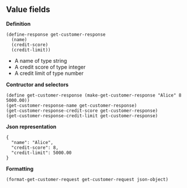 
Value fields
------------

__Definition__

    (define-response get-customer-response
      (name)
      (credit-score)
      (credit-limit))

- A name of type string
- A credit score of type integer
- A credit limit of type number

__Contructor and selectors__

    (define get-customer-response (make-get-customer-response "Alice" 8 5000.00))
    (get-customer-response-name get-customer-response)
    (get-customer-response-credit-score get-customer-response)
    (get-customer-response-credit-limit get-customer-response)

__Json representation__

    {
      "name": "Alice",
      "credit-score": 8,
      "credit-limit": 5000.00
    }

__Formatting__

    (format-get-customer-request get-customer-request json-object)
